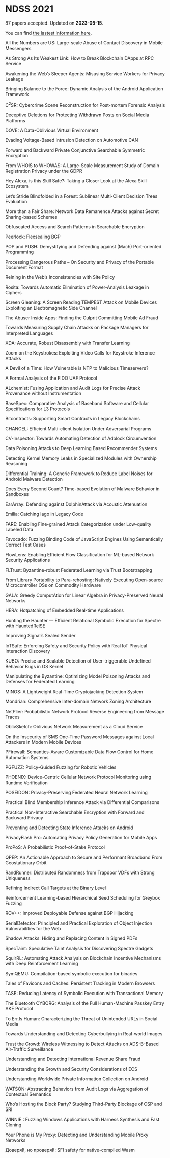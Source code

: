 # NDSS 2021

87 papers accepted. Updated on **2023-05-15**. 

You can find [the lastest information here](https://www.ndss-symposium.org/ndss2021/accepted-papers/).

All the Numbers are US: Large-scale Abuse of Contact Discovery in Mobile Messengers

As Strong As Its Weakest Link: How to Break Blockchain DApps at RPC Service

Awakening the Web’s Sleeper Agents: Misusing Service Workers for Privacy Leakage

Bringing Balance to the Force: Dynamic Analysis of the Android Application Framework

C$^2$SR: Cybercrime Scene Reconstruction for Post-mortem Forensic Analysis

Deceptive Deletions for Protecting Withdrawn Posts on Social Media Platforms

DOVE: A Data-Oblivious Virtual Environment

Evading Voltage-Based Intrusion Detection on Automotive CAN

Forward and Backward Private Conjunctive Searchable Symmetric Encryption

From WHOIS to WHOWAS: A Large-Scale Measurement Study of Domain Registration Privacy under the GDPR

Hey Alexa, is this Skill Safe?: Taking a Closer Look at the Alexa Skill Ecosystem

Let’s Stride Blindfolded in a Forest: Sublinear Multi-Client Decision Trees Evaluation

More than a Fair Share: Network Data Remanence Attacks against Secret Sharing-based Schemes

Obfuscated Access and Search Patterns in Searchable Encryption

Peerlock: Flexsealing BGP

POP and PUSH: Demystifying and Defending against (Mach) Port-oriented Programming

Processing Dangerous Paths – On Security and Privacy of the Portable Document Format

Reining in the Web’s Inconsistencies with Site Policy

Rosita: Towards Automatic Elimination of Power-Analysis Leakage in Ciphers

Screen Gleaning: A Screen Reading TEMPEST Attack on Mobile Devices Exploiting an Electromagnetic Side Channel

The Abuser Inside Apps: Finding the Culprit Committing Mobile Ad Fraud

Towards Measuring Supply Chain Attacks on Package Managers for Interpreted Languages

XDA: Accurate, Robust Disassembly with Transfer Learning

Zoom on the Keystrokes: Exploiting Video Calls for Keystroke Inference Attacks

A Devil of a Time: How Vulnerable is NTP to Malicious Timeservers?

A Formal Analysis of the FIDO UAF Protocol

ALchemist: Fusing Application and Audit Logs for Precise Attack Provenance without Instrumentation

BaseSpec: Comparative Analysis of Baseband Software and Cellular Specifications for L3 Protocols

Bitcontracts: Supporting Smart Contracts in Legacy Blockchains

CHANCEL: Efficient Multi-client Isolation Under Adversarial Programs

CV-Inspector: Towards Automating Detection of Adblock Circumvention

Data Poisoning Attacks to Deep Learning Based Recommender Systems

Detecting Kernel Memory Leaks in Specialized Modules with Ownership Reasoning

Differential Training: A Generic Framework to Reduce Label Noises for Android Malware Detection

Does Every Second Count? Time-based Evolution of Malware Behavior in Sandboxes

EarArray: Defending against DolphinAttack via Acoustic Attenuation

Emilia: Catching Iago in Legacy Code

FARE: Enabling Fine-grained Attack Categorization under Low-quality Labeled Data

Favocado: Fuzzing Binding Code of JavaScript Engines Using Semantically Correct Test Cases

FlowLens: Enabling Efficient Flow Classification for ML-based Network Security Applications

FLTrust: Byzantine-robust Federated Learning via Trust Bootstrapping

From Library Portability to Para-rehosting: Natively Executing Open-source Microcontroller OSs on Commodity Hardware

GALA: Greedy ComputAtion for Linear Algebra in Privacy-Preserved Neural Networks

HERA: Hotpatching of Embedded Real-time Applications

Hunting the Haunter — Efficient Relational Symbolic Execution for Spectre with HauntedRelSE

Improving Signal’s Sealed Sender

IoTSafe: Enforcing Safety and Security Policy with Real IoT Physical Interaction Discovery

KUBO: Precise and Scalable Detection of User-triggerable Undefined Behavior Bugs in OS Kernel

Manipulating the Byzantine: Optimizing Model Poisoning Attacks and Defenses for Federated Learning

MINOS: A Lightweight Real-Time Cryptojacking Detection System

Mondrian: Comprehensive Inter-domain Network Zoning Architecture

NetPlier: Probabilistic Network Protocol Reverse Engineering from Message Traces

OblivSketch: Oblivious Network Measurement as a Cloud Service

On the Insecurity of SMS One-Time Password Messages against Local Attackers in Modern Mobile Devices

PFirewall: Semantics-Aware Customizable Data Flow Control for Home Automation Systems

PGFUZZ: Policy-Guided Fuzzing for Robotic Vehicles

PHOENIX: Device-Centric Cellular Network Protocol Monitoring using Runtime Verification

POSEIDON: Privacy-Preserving Federated Neural Network Learning

Practical Blind Membership Inference Attack via Differential Comparisons

Practical Non-Interactive Searchable Encryption with Forward and Backward Privacy

Preventing and Detecting State Inference Attacks on Android

PrivacyFlash Pro: Automating Privacy Policy Generation for Mobile Apps

ProPoS: A Probabilistic Proof-of-Stake Protocol

QPEP: An Actionable Approach to Secure and Performant Broadband From Geostationary Orbit

RandRunner: Distributed Randomness from Trapdoor VDFs with Strong Uniqueness

Refining Indirect Call Targets at the Binary Level

Reinforcement Learning-based Hierarchical Seed Scheduling for Greybox Fuzzing

ROV++: Improved Deployable Defense against BGP Hijacking

SerialDetector: Principled and Practical Exploration of Object Injection Vulnerabilities for the Web

Shadow Attacks: Hiding and Replacing Content in Signed PDFs

SpecTaint: Speculative Taint Analysis for Discovering Spectre Gadgets

SquirRL: Automating Attack Analysis on Blockchain Incentive Mechanisms with Deep Reinforcement Learning

SymQEMU: Compilation-based symbolic execution for binaries

Tales of Favicons and Caches: Persistent Tracking in Modern Browsers

TASE: Reducing Latency of Symbolic Execution with Transactional Memory

The Bluetooth CYBORG: Analysis of the Full Human-Machine Passkey Entry AKE Protocol

To Err.Is Human: Characterizing the Threat of Unintended URLs in Social Media

Towards Understanding and Detecting Cyberbullying in Real-world Images

Trust the Crowd: Wireless Witnessing to Detect Attacks on ADS-B-Based Air-Traffic Surveillance

Understanding and Detecting International Revenue Share Fraud

Understanding the Growth and Security Considerations of ECS

Understanding Worldwide Private Information Collection on Android

WATSON: Abstracting Behaviors from Audit Logs via Aggregation of Contextual Semantics

Who’s Hosting the Block Party? Studying Third-Party Blockage of CSP and SRI

WINNIE : Fuzzing Windows Applications with Harness Synthesis and Fast Cloning

Your Phone is My Proxy: Detecting and Understanding Mobile Proxy Networks

Доверя́й, но проверя́й: SFI safety for native-compiled Wasm


